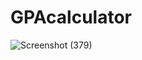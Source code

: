 # GPAcalculator
![Screenshot (379)](https://user-images.githubusercontent.com/55386978/172875161-62e473f8-4db8-4f3a-97af-ddfb3e80b531.png)
